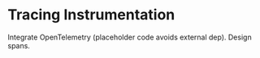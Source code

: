 # Tracing Instrumentation

Integrate OpenTelemetry (placeholder code avoids external dep). Design spans.
